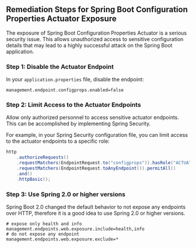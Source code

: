 

## Remediation Steps for Spring Boot Configuration Properties Actuator Exposure

The exposure of Spring Boot Configuration Properties Actuator is a serious security issue. This allows unauthorized access to sensitive configuration details that may lead to a highly successful attack on the Spring Boot application.

### Step 1: Disable the Actuator Endpoint

In your `application.properties` file, disable the endpoint:

```properties
management.endpoint.configprops.enabled=false
```

### Step 2: Limit Access to the Actuator Endpoints

Allow only authorized personnel to access sensitive actuator endpoints. This can be accomplished by implementing Spring Security.

For example, in your Spring Security configuration file, you can limit access to the actuator endpoints to a specific role:

```java
http
    .authorizeRequests()
    .requestMatchers(EndpointRequest.to("configprops")).hasRole("ACTUATOR_ADMIN")
    .requestMatchers(EndpointRequest.toAnyEndpoint()).permitAll()
    .and()
    .httpBasic();
```

### Step 3: Use Spring 2.0 or higher versions

Spring Boot 2.0 changed the default behavior to not expose any endpoints over HTTP, therefore it is a good idea to use Spring 2.0 or higher versions.

```properties
# expose only health and info
management.endpoints.web.exposure.include=health,info
# do not expose any endpoint
management.endpoints.web.exposure.exclude=*
```